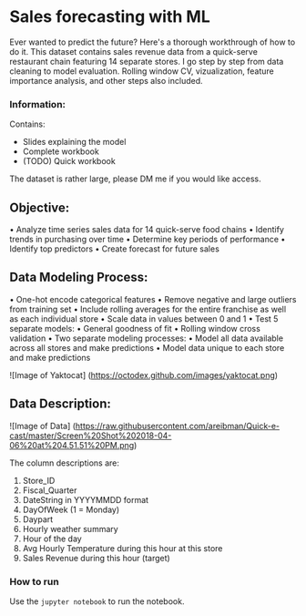 # Sales forecasting with ML
Ever wanted to predict the future? Here's a thorough workthrough of how to do it. This dataset contains sales revenue data from a quick-serve restaurant chain featuring 14 separate stores. I go step by step from data cleaning to model evaluation. Rolling window CV, vizualization, feature importance analysis, and other steps also included.

### Information: 
Contains: 
* Slides explaining the model
* Complete workbook
* (TODO) Quick workbook

The dataset is rather large, please DM me if you would like access.

## Objective:
• Analyze time series sales data for 14 quick-serve food chains
• Identify trends in purchasing over time
• Determine key periods of performance
• Identify top predictors
• Create forecast for future sales

## Data Modeling Process:

• One-hot encode categorical features
• Remove negative and large outliers from training set
• Include rolling averages for the entire franchise as well as each
individual store
• Scale data in values between 0 and 1
• Test 5 separate models:
• General goodness of fit
• Rolling window cross validation
• Two separate modeling processes:
• Model all data available across all stores and make predictions
• Model data unique to each store and make predictions

![Image of Yaktocat]
(https://octodex.github.com/images/yaktocat.png)

## Data Description:

![Image of Data]
(https://raw.githubusercontent.com/areibman/Quick-e-cast/master/Screen%20Shot%202018-04-06%20at%204.51.51%20PM.png)

The column descriptions are:
1. Store_ID
2. Fiscal_Quarter
3. DateString in YYYYMMDD format
4. DayOfWeek (1 = Monday)
5. Daypart
6. Hourly weather summary
7. Hour of the day
8. Avg Hourly Temperature during this hour at this store
9. Sales Revenue during this hour (target)

### How to run
Use the `jupyter notebook` to run the notebook.

